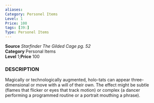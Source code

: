 ```yaml
---
aliases: 
Category: Personel Items
Level: 1
Price: 100
tags: [39:]
Type: Personel Items
---
```

**Source** _Starfinder The Gilded Cage pg. 52_  
**Category** Personal Items  
**Level** 1;**Price** 100

### DESCRIPTION

Magically or technologically augmented, holo-tats can appear three-dimensional or move with a will of their own. The effect might be subtle (flames that flicker or eyes that track motion) or complex (a dancer performing a programmed routine or a portrait mouthing a phrase).
